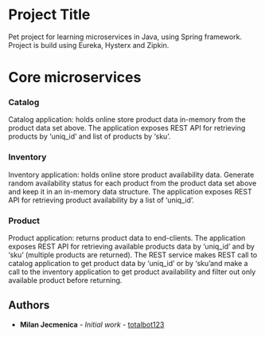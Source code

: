 # Project Title

Pet project for learning microservices in Java, using Spring framework.
Project is build using Eureka, Hysterx and Zipkin.

# Core microservices

### Catalog

Catalog application: holds online store product data in-memory from the product data set above. 
The application exposes REST API for retrieving products by ‘uniq_id’ and list of products by ‘sku’.

### Inventory

Inventory application: holds online store product availability data.
Generate random availability status for each product from the product data set above and keep it in an in-memory data structure. 
The application exposes REST API for retrieving product availability by a list of ‘uniq_id’.

### Product

Product application: returns product data to end-clients.
The application exposes REST API for retrieving available products data by ‘uniq_id’ and by ‘sku’ (multiple products are returned).
The REST service makes REST call to catalog application to get product data by ‘uniq_id’ or by ‘sku’and make a call to the inventory application to get product availability and filter out only available product before returning.

## Authors

* **Milan Jecmenica** - *Initial work* - [totalbot123](https://github.com/totalbot123)
